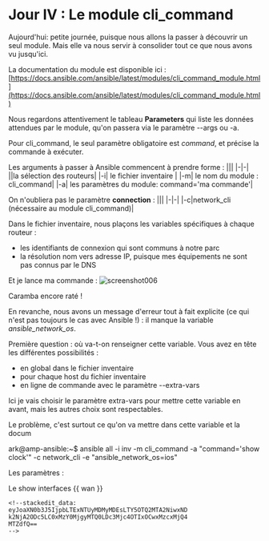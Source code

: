 # Jour IV : Le module cli_command

Aujourd'hui: petite journée, puisque nous allons la passer à découvrir un seul module. Mais elle va nous servir à consolider tout ce que nous avons vu jusqu'ici. 


La documentation du module est disponible ici :
[https://docs.ansible.com/ansible/latest/modules/cli_command_module.html](https://docs.ansible.com/ansible/latest/modules/cli_command_module.html)

Nous regardons attentivement le tableau **Parameters** qui  liste les données attendues par le module, qu'on passera via le paramètre --args ou -a. 

Pour cli_command, le seul paramètre obligatoire est *command*, et précise la commande à exécuter.

Les arguments à passer à Ansible commencent à prendre forme :
|||
|-|-|
||la sélection des routeurs|
|-i| le fichier inventaire |
|-m| le nom du module : cli_command|
|-a|  les paramètres du module: command='ma commande'|

On n'oubliera pas le paramètre **connection** :
|||
|-|-|
|-c|network_cli (nécessaire au module cli_command)|

Dans le fichier inventaire, nous plaçons les variables spécifiques à chaque routeur : 

 - les identifiants de connexion qui sont communs à notre parc
 - la résolution nom vers adresse IP, puisque mes équipements ne sont pas connus par le DNS 

Et je lance ma commande :
![screenshot006](screenshot006.png)

Caramba encore raté !

En revanche, nous avons un message d'erreur tout à fait explicite (ce qui n'est pas toujours le cas avec Ansible !) : il manque la variable *ansible_network_os*.  

Première question : où va-t-on renseigner cette variable. Vous avez en tête les différentes possibilités :

 - en global dans le fichier inventaire
 - pour chaque host du fichier inventaire
 - en ligne de commande avec le paramètre --extra-vars 

Ici je vais choisir le paramètre extra-vars pour mettre cette variable en avant, mais les autres choix sont respectables.

Le problème, c'est surtout ce qu'on va mettre dans cette variable et la docum

 
ark@amp-ansible:~$ ansible all -i inv -m cli_command -a "command='show clock'" -c network_cli -e "ansible_network_os=ios"

Les paramètres :

Le show interfaces {{ wan }}
``````
<!--stackedit_data:
eyJoaXN0b3J5IjpbLTExNTUyMDMyMDEsLTY5OTQ2MTA2NiwxND
k2NjA2ODc5LC0xMzY0MjgyMTQ0LDc3Mjc4OTIxOCwxMzcxMjQ4
MTZdfQ==
-->